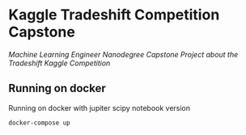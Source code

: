 # Kaggle Tradeshift Competition Capstone
*Machine Learning Engineer Nanodegree Capstone Project about the Tradeshift Kaggle Competition*

## Running on docker

Running on docker with jupiter scipy notebook version
``` bash
docker-compose up
```
